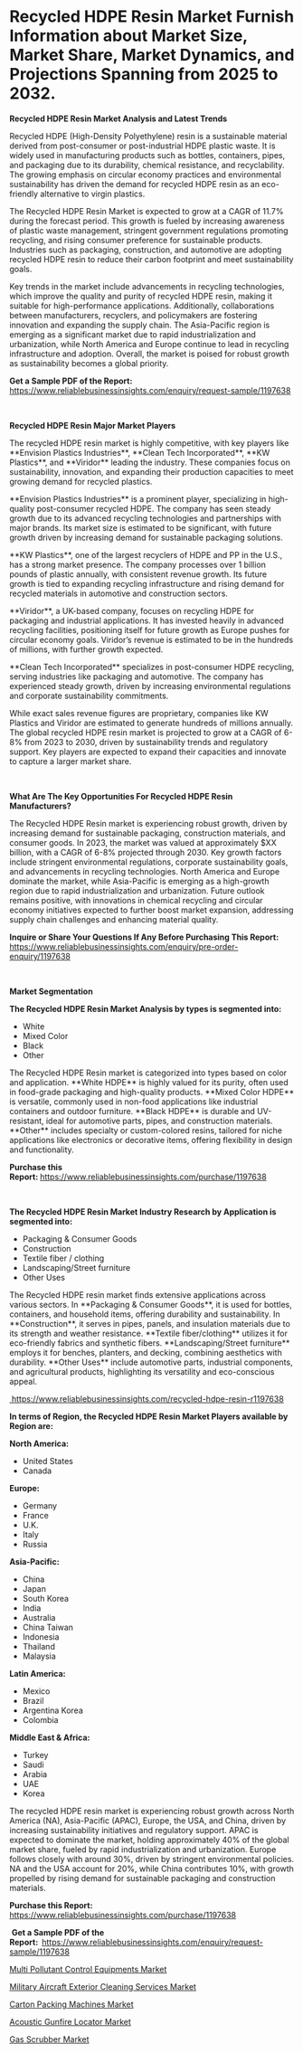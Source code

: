 <p><h1>Recycled HDPE Resin Market Furnish Information about Market Size, Market Share, Market Dynamics, and Projections Spanning from 2025 to 2032.</h1></p><p><strong>Recycled HDPE Resin Market Analysis and Latest Trends</strong></p>
<p><p>Recycled HDPE (High-Density Polyethylene) resin is a sustainable material derived from post-consumer or post-industrial HDPE plastic waste. It is widely used in manufacturing products such as bottles, containers, pipes, and packaging due to its durability, chemical resistance, and recyclability. The growing emphasis on circular economy practices and environmental sustainability has driven the demand for recycled HDPE resin as an eco-friendly alternative to virgin plastics.</p><p>The Recycled HDPE Resin Market is expected to grow at a CAGR of 11.7% during the forecast period. This growth is fueled by increasing awareness of plastic waste management, stringent government regulations promoting recycling, and rising consumer preference for sustainable products. Industries such as packaging, construction, and automotive are adopting recycled HDPE resin to reduce their carbon footprint and meet sustainability goals.</p><p>Key trends in the market include advancements in recycling technologies, which improve the quality and purity of recycled HDPE resin, making it suitable for high-performance applications. Additionally, collaborations between manufacturers, recyclers, and policymakers are fostering innovation and expanding the supply chain. The Asia-Pacific region is emerging as a significant market due to rapid industrialization and urbanization, while North America and Europe continue to lead in recycling infrastructure and adoption. Overall, the market is poised for robust growth as sustainability becomes a global priority.</p></p>
<p><strong>Get a Sample PDF of the Report:&nbsp;</strong> <a href="https://www.reliablebusinessinsights.com/enquiry/request-sample/1197638?utm_campaign=113&utm_medium=2&utm_source=Github&utm_content=ia&utm_term=26012025&utm_id=recycled-hdpe-resin">https://www.reliablebusinessinsights.com/enquiry/request-sample/1197638</a></p>
<p>&nbsp;</p>
<p><strong>Recycled HDPE Resin Major Market Players</strong></p>
<p><p>The recycled HDPE resin market is highly competitive, with key players like **Envision Plastics Industries**, **Clean Tech Incorporated**, **KW Plastics**, and **Viridor** leading the industry. These companies focus on sustainability, innovation, and expanding their production capacities to meet growing demand for recycled plastics.</p><p>**Envision Plastics Industries** is a prominent player, specializing in high-quality post-consumer recycled HDPE. The company has seen steady growth due to its advanced recycling technologies and partnerships with major brands. Its market size is estimated to be significant, with future growth driven by increasing demand for sustainable packaging solutions.</p><p>**KW Plastics**, one of the largest recyclers of HDPE and PP in the U.S., has a strong market presence. The company processes over 1 billion pounds of plastic annually, with consistent revenue growth. Its future growth is tied to expanding recycling infrastructure and rising demand for recycled materials in automotive and construction sectors.</p><p>**Viridor**, a UK-based company, focuses on recycling HDPE for packaging and industrial applications. It has invested heavily in advanced recycling facilities, positioning itself for future growth as Europe pushes for circular economy goals. Viridor’s revenue is estimated to be in the hundreds of millions, with further growth expected.</p><p>**Clean Tech Incorporated** specializes in post-consumer HDPE recycling, serving industries like packaging and automotive. The company has experienced steady growth, driven by increasing environmental regulations and corporate sustainability commitments.</p><p>While exact sales revenue figures are proprietary, companies like KW Plastics and Viridor are estimated to generate hundreds of millions annually. The global recycled HDPE resin market is projected to grow at a CAGR of 6-8% from 2023 to 2030, driven by sustainability trends and regulatory support. Key players are expected to expand their capacities and innovate to capture a larger market share.</p></p>
<p>&nbsp;</p>
<p><strong>What Are The Key Opportunities For Recycled HDPE Resin Manufacturers?</strong></p>
<p><p>The Recycled HDPE Resin market is experiencing robust growth, driven by increasing demand for sustainable packaging, construction materials, and consumer goods. In 2023, the market was valued at approximately $XX billion, with a CAGR of 6-8% projected through 2030. Key growth factors include stringent environmental regulations, corporate sustainability goals, and advancements in recycling technologies. North America and Europe dominate the market, while Asia-Pacific is emerging as a high-growth region due to rapid industrialization and urbanization. Future outlook remains positive, with innovations in chemical recycling and circular economy initiatives expected to further boost market expansion, addressing supply chain challenges and enhancing material quality.</p></p>
<p><strong>Inquire or Share Your Questions If Any Before Purchasing This Report:</strong> <a href="https://www.reliablebusinessinsights.com/enquiry/pre-order-enquiry/1197638?utm_campaign=113&utm_medium=2&utm_source=Github&utm_content=ia&utm_term=26012025&utm_id=recycled-hdpe-resin">https://www.reliablebusinessinsights.com/enquiry/pre-order-enquiry/1197638</a></p>
<p>&nbsp;</p>
<p><strong>Market Segmentation</strong></p>
<p><strong>The Recycled HDPE Resin Market Analysis by types is segmented into:</strong></p>
<p><ul><li>White</li><li>Mixed Color</li><li>Black</li><li>Other</li></ul></p>
<p><p>The Recycled HDPE Resin market is categorized into types based on color and application. **White HDPE** is highly valued for its purity, often used in food-grade packaging and high-quality products. **Mixed Color HDPE** is versatile, commonly used in non-food applications like industrial containers and outdoor furniture. **Black HDPE** is durable and UV-resistant, ideal for automotive parts, pipes, and construction materials. **Other** includes specialty or custom-colored resins, tailored for niche applications like electronics or decorative items, offering flexibility in design and functionality.</p></p>
<p><strong>Purchase this Report:&nbsp;</strong><a href="https://www.reliablebusinessinsights.com/purchase/1197638?utm_campaign=113&utm_medium=2&utm_source=Github&utm_content=ia&utm_term=26012025&utm_id=recycled-hdpe-resin">https://www.reliablebusinessinsights.com/purchase/1197638</a></p>
<p>&nbsp;</p>
<p><strong>The Recycled HDPE Resin Market Industry Research by Application is segmented into:</strong></p>
<p><ul><li>Packaging & Consumer Goods</li><li>Construction</li><li>Textile fiber / clothing</li><li>Landscaping/Street furniture</li><li>Other Uses</li></ul></p>
<p><p>The Recycled HDPE resin market finds extensive applications across various sectors. In **Packaging & Consumer Goods**, it is used for bottles, containers, and household items, offering durability and sustainability. In **Construction**, it serves in pipes, panels, and insulation materials due to its strength and weather resistance. **Textile fiber/clothing** utilizes it for eco-friendly fabrics and synthetic fibers. **Landscaping/Street furniture** employs it for benches, planters, and decking, combining aesthetics with durability. **Other Uses** include automotive parts, industrial components, and agricultural products, highlighting its versatility and eco-conscious appeal.</p></p>
<p><a href="https://www.reliablebusinessinsights.com/recycled-hdpe-resin-r1197638?utm_campaign=113&utm_medium=2&utm_source=Github&utm_content=ia&utm_term=26012025&utm_id=recycled-hdpe-resin">&nbsp;https://www.reliablebusinessinsights.com/recycled-hdpe-resin-r1197638</a></p>
<p><strong>In terms of Region, the Recycled HDPE Resin Market Players available by Region are:</strong></p>
<p>
    <p> <strong> North America: </strong>
        <ul>
            <li>United States</li>
            <li>Canada</li>
        </ul>
        </p> 
    <p> <strong> Europe: </strong>
        <ul>
            <li>Germany</li>
            <li>France</li>
            <li>U.K.</li>
            <li>Italy</li>
            <li>Russia</li>
        </ul>
        </p> 
    <p> <strong> Asia-Pacific: </strong>
        <ul>
            <li>China</li>
            <li>Japan</li>
            <li>South Korea</li>
            <li>India</li>
            <li>Australia</li>
            <li>China Taiwan</li>
            <li>Indonesia</li>
            <li>Thailand</li>
            <li>Malaysia</li>
        </ul>
        </p> 
    <p> <strong> Latin America: </strong>
        <ul>
            <li>Mexico</li>
            <li>Brazil</li>
            <li>Argentina Korea</li>
            <li>Colombia</li>
        </ul>
        </p> 
    <p> <strong> Middle East & Africa: </strong>
        <ul>
            <li>Turkey</li>
            <li>Saudi</li>
            <li>Arabia</li>
            <li>UAE</li>
            <li>Korea</li>
        </ul>
    </p>
    </p>
<p><p>The recycled HDPE resin market is experiencing robust growth across North America (NA), Asia-Pacific (APAC), Europe, the USA, and China, driven by increasing sustainability initiatives and regulatory support. APAC is expected to dominate the market, holding approximately 40% of the global market share, fueled by rapid industrialization and urbanization. Europe follows closely with around 30%, driven by stringent environmental policies. NA and the USA account for 20%, while China contributes 10%, with growth propelled by rising demand for sustainable packaging and construction materials.</p></p>
<p><strong>Purchase this Report: </strong><a href="https://www.reliablebusinessinsights.com/purchase/1197638?utm_campaign=113&utm_medium=2&utm_source=Github&utm_content=ia&utm_term=26012025&utm_id=recycled-hdpe-resin">https://www.reliablebusinessinsights.com/purchase/1197638</a></p>
<p>&nbsp;<strong>Get a Sample PDF of the Report:&nbsp;&nbsp;</strong><a href="https://www.reliablebusinessinsights.com/enquiry/request-sample/1197638?utm_campaign=113&utm_medium=2&utm_source=Github&utm_content=ia&utm_term=26012025&utm_id=recycled-hdpe-resin">https://www.reliablebusinessinsights.com/enquiry/request-sample/1197638</a></p>
<p><strong></strong></p>
<p><p><a href="https://www.linkedin.com/pulse/comprehensive-report-multi-pollutant-control-equipments-market-tzjce?utm_campaign=113&utm_medium=2&utm_source=Github&utm_content=ia&utm_term=26012025&utm_id=recycled-hdpe-resin">Multi Pollutant Control Equipments Market</a></p><p><a href="https://www.linkedin.com/pulse/global-military-aircraft-exterior-cleaning-services-market-ebjne?utm_campaign=113&utm_medium=2&utm_source=Github&utm_content=ia&utm_term=26012025&utm_id=recycled-hdpe-resin">Military Aircraft Exterior Cleaning Services Market</a></p><p><a href="https://www.linkedin.com/pulse/carton-packing-machines-market-growth-forecast-from-2025-fjilf?utm_campaign=113&utm_medium=2&utm_source=Github&utm_content=ia&utm_term=26012025&utm_id=recycled-hdpe-resin">Carton Packing Machines Market</a></p><p><a href="https://www.linkedin.com/pulse/comprehensive-acoustic-gunfire-locator-market-size-growing-cagr-wmeke?utm_campaign=113&utm_medium=2&utm_source=Github&utm_content=ia&utm_term=26012025&utm_id=recycled-hdpe-resin">Acoustic Gunfire Locator Market</a></p><p><a href="https://www.linkedin.com/pulse/gas-scrubber-market-findings-indicatinga-cagr-45-from-2032-2025-i9uve?utm_campaign=113&utm_medium=2&utm_source=Github&utm_content=ia&utm_term=26012025&utm_id=recycled-hdpe-resin">Gas Scrubber Market</a></p></p>